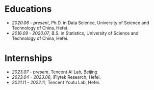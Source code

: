 
# Educations
- *2020.06 - present*, Ph.D. in Data Science, University of Science and Technology of China, Hefei.
- *2016.09 - 2020.07*, B.S. in Statistics, University of Science and Technology of China, Hefei.

# Internships
- *2023.07 - present*, Tencent AI Lab, Beijing.
- *2023.04 - 2023.06*, iFlytek Research, Hefei.
- *2021.11 - 2022.11*, Tencent Youtu Lab, Hefei.
